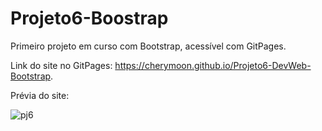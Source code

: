 # Projeto6-Boostrap
Primeiro projeto em curso com Bootstrap, acessível com GitPages.

Link do site no GitPages: https://cherymoon.github.io/Projeto6-DevWeb-Bootstrap.

Prévia do site: 

![pj6](https://user-images.githubusercontent.com/47941429/75641662-bf32c480-5c17-11ea-93e5-178d0c2553a3.png)
